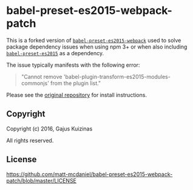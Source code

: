 # babel-preset-es2015-webpack-patch

This is a forked version of [`babel-preset-es2015-webpack`](https://github.com/gajus/babel-preset-es2015-webpack) used to solve package dependency issues when using npm 3+ or when also including [`babel-preset-es2015`](https://www.npmjs.com/package/babel-preset-es2015) as a dependency.

The issue typically manifests with the following error:
>"Cannot remove 'babel-plugin-transform-es2015-modules-commonjs' from the plugin list."

Please see the [original repository](https://github.com/gajus/babel-preset-es2015-webpack) for install instructions.

## Copyright
Copyright (c) 2016, Gajus Kuizinas

All rights reserved.

## License

https://github.com/matt-mcdaniel/babel-preset-es2015-webpack-patch/blob/master/LICENSE
